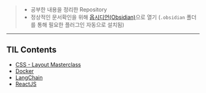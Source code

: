 >- 공부한 내용을 정리한 Repository
>- 정상적인 문서확인을 위해 [옵시디언(Obsidian)](https://obsidian.md/)으로 열기
>  (`.obsidian` 폴더를 통해 필요한 플러그인 자동으로 설치됨)

---
## TIL Contents
- [CSS - Layout Masterclass](https://github.com/mattdony/TIL/tree/main/CSS%20Layout%20Masterclass)
- [Docker](https://github.com/mattdony/TIL/tree/main/Docker)
- [LangChain](https://github.com/mattdony/TIL/tree/main/LangChain)
- [ReactJS](https://github.com/mattdony/TIL/tree/main/ReactJS)